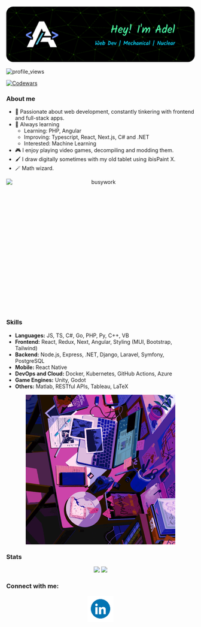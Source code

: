 ![Header](./assets/github-header-image.png)

![profile_views](https://komarev.com/ghpvc/?username=adelansari&style=for-the-badge)

[![Codewars](https://www.codewars.com/users/adelansari/badges/large)](https://www.codewars.com/users/adelansari)

<!--
**adelansari/adelansari** is a ✨ _special_ ✨ repository because its `README.md` (this file) appears on your GitHub profile.

Here are some ideas to get you started:

- 🔭 I’m currently working on ...
- 🌱 I’m currently learning ...
- 👯 I’m looking to collaborate on ...
- 🤔 I’m looking for help with ...
- 💬 Ask me about ...
- 📫 How to reach me: ...
- 😄 Pronouns: ...
- ⚡ Fun fact: ...
-->

<!-- <img height="300" align="right" alt="Github" src="./assets/Octodex.gif"> -->

### About me

<!-- <img width="55%" align="right" alt="Github" src="./assets/Octodex.gif" /> -->

- 🔭 Passionate about web development, constantly tinkering with frontend and full-stack apps.
- 🌱 Always learning
  - Learning: PHP, Angular
  - Improving: Typescript, React, Next.js, C# and .NET
  - Interested: Machine Learning
- 🎮 I enjoy playing video games, decompiling and modding them.
- 🖌️ I draw digitally sometimes with my old tablet using ibisPaint X.
- 🪄 Math wizard.

<p align="center">
  <img src="./assets/Octodex.gif" alt="busywork" height="350"  style="display: block;">
</p>

### Skills

- **Languages:** JS, TS, C#, Go, PHP, Py, C++, VB
- **Frontend:** React, Redux, Next, Angular, Styling (MUI, Bootstrap, Tailwind)
- **Backend:** Node.js, Express, .NET, Django, Laravel, Symfony, PostgreSQL
- **Mobile:** React Native
- **DevOps and Cloud:** Docker, Kubernetes, GitHub Actions, Azure
- **Game Engines:** Unity, Godot
- **Others:** Matlab, RESTful APIs, Tableau, LaTeX

<p align="center">
  <img src="./assets/busywork.gif" alt="busywork" height="400"  style="display: block;">
</p>

### Stats

<p align="center">
  <img height="200" src="https://github-readme-stats-adelansari.vercel.app/api?username=adelansari&show_icons=true&theme=algolia&count_private=true&line_height=28&include_all_commits=true&card_width=450"/>
  <img height="200" src="https://github-readme-stats-adelansari.vercel.app/api/top-langs/?username=adelansari&layout=compact&langs_count=8&theme=algolia"/>
</p>

### Connect with me:

<p align="center">
  <a href="https://www.linkedin.com/in/adel-ansari/">
    <img src="./assets/linkedin_icon.gif" alt="LinkedIn" width="70" height="70" style="display: block;"> 
  </a>
</p>

<!-- ### Random Dev Meme

<img src='https://randommeme-five.vercel.app/' style="height: 400px;"/> -->
